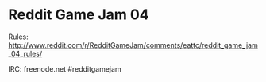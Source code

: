 # Reddit Game Jam 04

Rules: http://www.reddit.com/r/RedditGameJam/comments/eattc/reddit_game_jam_04_rules/

IRC: freenode.net #redditgamejam